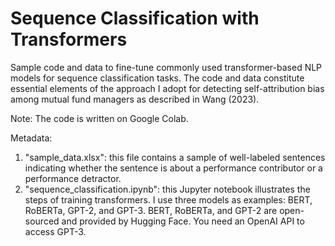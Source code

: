 # Sequence Classification with Transformers
Sample code and data to fine-tune commonly used transformer-based NLP models for sequence classification tasks. The code and data constitute essential elements of the approach I adopt for detecting self-attribution bias among mutual fund managers as described in Wang (2023).

Note: The code is written on Google Colab. 

Metadata:
1. "sample_data.xlsx":
   this file contains a sample of well-labeled sentences indicating whether the sentence is about a performance contributor or a performance detractor.
2. "sequence_classification.ipynb":
   this Jupyter notebook illustrates the steps of training transformers. I use three models as examples: BERT, RoBERTa, GPT-2, and GPT-3. BERT, RoBERTa, and GPT-2 are open-sourced and provided by Hugging Face. You need an OpenAI API to access GPT-3.

   
